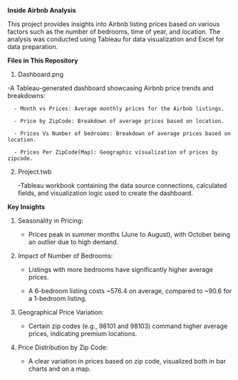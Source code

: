 **Inside Airbnb Analysis**

This project provides insights into Airbnb listing prices based on various factors such as the number of bedrooms, time of year, and location. The analysis was conducted using Tableau for data visualization and Excel for data preparation.

**Files in This Repository**
1) Dashboard.png
   
  -A Tableau-generated dashboard showcasing Airbnb price trends and breakdowns:

      - Month vs Prices: Average monthly prices for the Airbnb listings.

      - Price by ZipCode: Breakdown of average prices based on location.

      - Prices Vs Number of bedrooms: Breakdown of average prices based on location.

      - Prices Per ZipCode(Map): Geographic visualization of prices by zipcode.

2) Project.twb

    -Tableau workbook containing the data source connections, calculated fields, and visualization logic used to create the dashboard.

**Key Insights**

1) Seasonality in Pricing:

    - Prices peak in summer months (June to August), with October being an outlier due to high demand.

2) Impact of Number of Bedrooms:

    - Listings with more bedrooms have significantly higher average prices.

    - A 6-bedroom listing costs ~576.4 on average, compared to ~90.6 for a 1-bedroom listing.

3) Geographical Price Variation:

    - Certain zip codes (e.g., 98101 and 98103) command higher average prices, indicating premium locations.

4) Price Distribution by Zip Code:

    - A clear variation in prices based on zip code, visualized both in bar charts and on a map.

